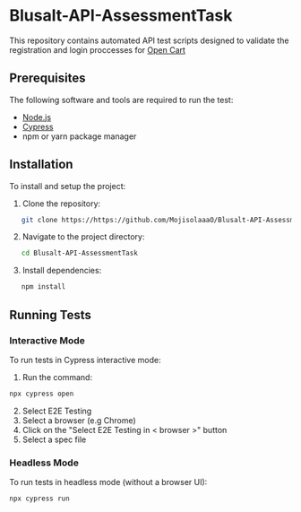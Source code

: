 # Blusalt-API-AssessmentTask
This repository contains automated API test scripts designed to validate the registration and login proccesses for [Open Cart](https://demo.opencart.com/)

## Prerequisites
The following software and tools are required to run the test:
- [Node.js](https://nodejs.org/)
- [Cypress](https://www.cypress.io/)
- npm or yarn package manager

## Installation
To install and setup the project:
1. Clone the repository:
```bash
   git clone https://https://github.com/MojisolaaaO/Blusalt-API-AssessmentTask.git
```

2. Navigate to the project directory:
```bash
   cd Blusalt-API-AssessmentTask
```

3. Install dependencies:
```bash
   npm install
```

## Running Tests
### Interactive Mode
To run tests in Cypress interactive mode:
1. Run the command:
```bash
npx cypress open
```
2. Select E2E Testing
3. Select a browser (e.g Chrome)
4. Click on the "Select E2E Testing in < browser >" button
5. Select a spec file

### Headless Mode
To run tests in headless mode (without a browser UI):
```bash
npx cypress run
```
